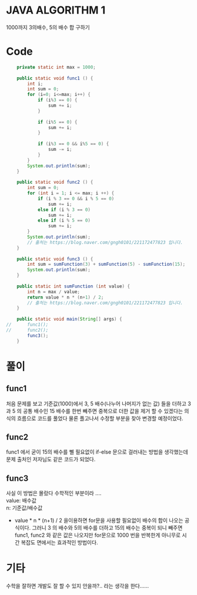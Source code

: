 # JAVA ALGORITHM 1

1000까지 3의배수, 5의 배수 합 구하기

# Code

`````java
	private static int max = 1000; 
	
	public static void func1 () {
		int i;
		int sum = 0;
		for (i=0; i<=max; i++) {
			if (i%3 == 0) {
				sum += i;
			}
			
			if (i%5 == 0) {
				sum += i;
			}
			
			if (i%3 == 0 && i%5 == 0) {
				sum -= i;
			}
		}
		System.out.println(sum);
	}
	
	public static void func2 () {
		int sum = 0;
        for (int i = 1; i <= max; i ++) {
            if (i % 3 == 0 && i % 5 == 0)
                sum += i;
            else if (i % 3 == 0) 
                sum += i;
            else if (i % 5 == 0)
                sum += i;
        }
        System.out.println(sum);
        // 출처는 https://blog.naver.com/gngh0101/221172477823 입니다.
	}
	
	public static void func3 () {
		int sum = sumFunction(3) + sumFunction(5) - sumFunction(15);
		System.out.println(sum);
	}
	
	public static int sumFunction (int value) {
		int n = max / value;
        return value * n * (n+1) / 2;
        // 출처는 https://blog.naver.com/gngh0101/221172477823 입니다.
	}
	
	public static void main(String[] args) {
//		func1();
//		func2();
		func3();
	}
`````

# 풀이
## func1 
처음 문제를 보고 기준값(1000)에서 3, 5 배수(나누어 나머지가 없는 값) 들을 더하고 3 과 5 의 공통 배수인 15 배수를 한번 빼주면 중복으로 더한 값을 제거 할 수 있겠다는 의식의 흐름으로 코드를 풀었다 물론 플고나서 수정할 부분을 찾아 변경할 예정이었다.  

## func2
func1 에서 굳이 15의 배수를 뻴 필요없이 if-else 문으로 걸러내는 방법을 생각했는데 문제 출처인 저자님도 같은 코드가 되었다.

## func3
사실 이 방법은 몰랐다 수학적인 부분이라 ....<br>
value: 배수값<br>
n: 기준값/배수값<br>
- value * n * (n+1) / 2
을이용하면 for문을 사용할 필요없이 배수의 합이 나오는 공식이다. 그러니 3 의 배수와 5의 배수를 더하고 15의 배수는 중복이 되니 빼주면 func1, func2 와 같은 값은 나오지만 for문으로 1000 번을 반복한게 아니무로 시간 복잡도 면에서는 효과적인 방법이다.

# 기타
수학을 잘하면 개발도 잘 할 수 있지 안을까?.. 라는 생각을 한다......